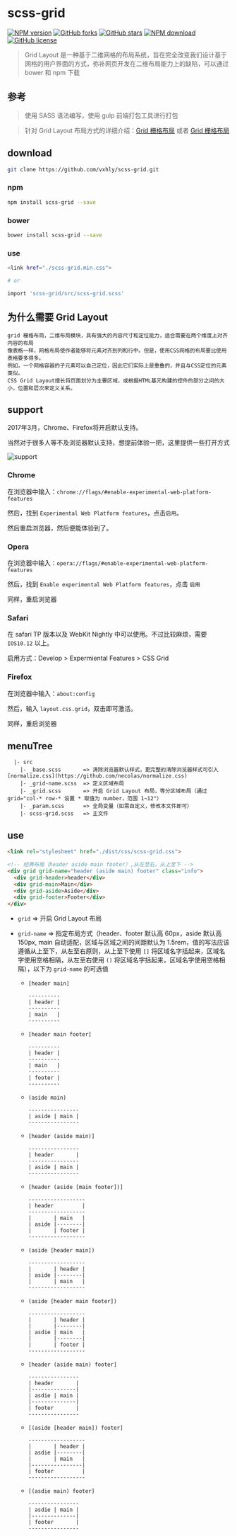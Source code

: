 # scss-grid

[![NPM version](https://img.shields.io/npm/v/scss-grid.svg?style=flat-square)](https://vxhly.github.io/2016/08/flexbox-layout/) [![GitHub forks](https://img.shields.io/github/forks/vxhly/scss-grid.svg)](https://github.com/vxhly/scss-grid/network) [![GitHub stars](https://img.shields.io/github/stars/vxhly/scss-grid.svg)](https://github.com/vxhly/scss-grid/stargazers) [![NPM download](https://img.shields.io/npm/dm/scss-grid.svg?style=flat-square)](https://npmjs.org/package/scss-grid) [![GitHub license](https://img.shields.io/github/license/vxhly/scss-grid.svg)](https://github.com/vxhly/scss-grid/blob/master/LICENSE)

> Grid Layout 是一种基于二维网格的布局系统，旨在完全改变我们设计基于网格的用户界面的方式，弥补网页开发在二维布局能力上的缺陷，可以通过 bower 和 npm 下载

## 参考

> 使用 SASS 语法编写，使用 gulp 前端打包工具进行打包

> 针对 Grid Layout 布局方式的详细介绍：[Grid 栅格布局](https://www.cnblogs.com/xiaohuochai/p/7083153.html#anchor1) 或者 [Grid 栅格布局](https://developer.mozilla.org/en-US/docs/Web/CSS/CSS_Grid_Layout)

## download

```bash
git clone https://github.com/vxhly/scss-grid.git
```

### npm

```bash
npm install scss-grid --save
```

### bower

```bash
bower install scss-grid --save
```

### use

```bash
<link href="./scss-grid.min.css">

# or

import 'scss-grid/src/scss-grid.scss'
```

## 为什么需要 Grid Layout

```
grid 栅格布局，二维布局模块，具有强大的内容尺寸和定位能力，适合需要在两个维度上对齐内容的布局
像表格一样，网格布局使作者能够将元素对齐到列和行中。但是，使用CSS网格的布局要比使用表格要多得多。
例如，一个网格容器的子元素可以自己定位，因此它们实际上是重叠的，并且与CSS定位的元素类似。
CSS Grid Layout擅长将页面划分为主要区域，或根据HTML基元构建的控件的部分之间的大小，位置和层次来定义关系。
```

## support

2017年3月，Chrome、Firefox将开启默认支持。

当然对于很多人等不及浏览器默认支持，想提前体验一把，这里提供一些打开方式

![support](https://github.com/vxhly/scss-grid/blob/master/img/caniuse.png)

### Chrome

在浏览器中输入：`chrome://flags/#enable-experimental-web-platform-features`

然后，找到 `Experimental Web Platform features`，点击`启用`。

然后重启浏览器，然后便能体验到了。

### Opera

在浏览器中输入：`opera://flags/#enable-experimental-web-platform-features`

然后，找到 `Enable experimental Web Platform features`，点击 `启用`

同样，重启浏览器

### Safari

在 safari TP 版本以及 WebKit Nightly 中可以使用。不过比较麻烦，需要 `IOS10.12` 以上。

启用方式：Develop > Expermiental Features > CSS Grid

### Firefox

在浏览器中输入：`about:config`

然后，输入 `layout.css.grid`，双击即可激活。

同样，重启浏览器

## menuTree

```
  |- src
    |- _base.scss       => 清除浏览器默认样式，更完整的清除浏览器样式可引入  [normalize.css](https://github.com/necolas/normalize.css)
    |- _grid-name.scss  => 定义区域布局
    |- _grid.scss       => 开启 Grid Layout 布局，等分区域布局（通过 grid="col-* row-* 设置 * 取值为 number，范围 1~12"）
    |- _param.scss      => 全局变量（如需自定义，修改本文件即可）
    |- scss-grid.scss   => 主文件
```

## use

```html
<link rel="stylesheet" href="./dist/css/scss-grid.css">

<!-- 经典布局（header aside main footer）,从左至右，从上至下 -->
<div grid grid-name="header (aside main) footer" class="info">
  <div grid-header>header</div>
  <div grid-main>Main</div>
  <div grid-aside>Aside</div>
  <div grid-footer>Footer</div>
</div>
```

- `grid` => 开启 Grid Layout 布局
- `grid-name` => 指定布局方式（header、footer 默认高 60px，aside 默认高 150px, main 自动适配，区域与区域之间的间距默认为 1.5rem，值的写法应该遵循从上至下，从左至右原则，从上至下使用 `[]` 将区域名字括起来，区域名字使用空格相隔，从左至右使用 `()` 将区域名字括起来，区域名字使用空格相隔），以下为 `grid-name` 的可选值

  - `[header main]`

    ```
    ----------
    | header |
    ----------
    | main   |
    ----------
    ```

  - `[header main footer]`

    ```
    ----------
    | header |
    ----------
    | main   |
    ----------
    | footer |
    ----------
    ```

  - `(aside main)`

    ```
    ----------------
    | aside | main |
    ----------------
    ```

  - `[header (aside main)]`

    ```
    ----------------
    | header       |
    ----------------
    | aside | main |
    ----------------
    ```

  - `[header (aside [main footer])]`

    ```
    ------------------
    | header         |
    ------------------
    |       | main   |
    | aside |--------|
    |       | footer |
    ------------------
    ```

  - `(aside [header main])`

    ```
    ------------------
    |       | header |
    | aside |--------|
    |       | main   |
    ------------------
    ```

  - `(aside [header main footer])`

    ```
    ------------------
    |       | header |
    |       |--------|
    | asdie | main   |
    |       |--------|
    |       | footer |
    ------------------
    ```

  - `[header (aside main) footer]`

    ```
    ----------------
    | header       |
    |--------------|
    | asdie | main |
    |--------------|
    | footer       |
    ----------------
    ```

  - `[(aside [header main]) footer]`

    ```
    ------------------
    |       | header |
    | asdie |--------|
    |       | main   |
    |----------------|
    | footer         |
    ------------------
    ```

  - `[(asdie main) footer]`

    ```
    ----------------
    | asdie | main |
    |--------------|
    | footer       |
    ----------------
    ```
